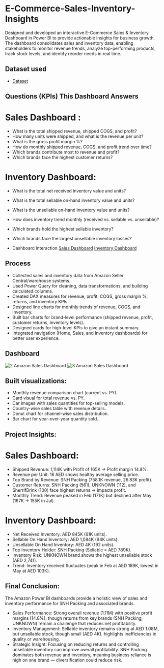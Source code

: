 # E-Commerce-Sales-Inventory-Insights
Designed and developed an interactive E-Commerce Sales &amp; Inventory Dashboard in Power BI to provide actionable insights for business growth. The dashboard consolidates sales and inventory data, enabling stakeholders to monitor revenue trends, analyze top-performing products, track stock levels, and identify reorder needs in real time.


## Dataset used
- <a href = "https://github.com/msameerhanif/-E-Commerce-Sales-Inventory-Insights/blob/main/E-Commerce%20Store_Data.xlsx">Dataset</a>

## Questions (KPIs) This Dashboard Answers
# Sales Dashboard :
- What is the total shipped revenue, shipped COGS, and profit?
- How many units were shipped, and what is the revenue per unit?
- What is the gross profit margin %?
- How do monthly shipped revenue, COGS, and profit trend over time?
- Which brands contribute most to revenue and profit?
- Which brands face the highest customer returns?
# Inventory Dashboard:
- What is the total net received inventory value and units?
- What is the total sellable on-hand inventory value and units?
- What is the unsellable on-hand inventory value and units?
- How does inventory trend monthly (received vs. sellable vs. unsellable)?
- Which brands hold the highest sellable inventory?
- Which brands face the largest unsellable inventory losses?

- Dashboard Interaction <a href ="https://github.com/msameerhanif/-E-Commerce-Sales-Inventory-Insights/blob/main/Screenshots%20(2).JPG">Sales Dashboard</a> <a href ="https://github.com/msameerhanif/-E-Commerce-Sales-Inventory-Insights/blob/main/Screenshots%20(3).JPG">Inventory Dashboard</a>

## Process
- Collected sales and inventory data from Amazon Seller Central/warehouse systems.
- Used Power Query for cleaning, data transformations, and building calculated columns.
- Created DAX measures for revenue, profit, COGS, gross margin %, returns, and inventory KPIs.
- Designed line charts for monthly trends of revenue, COGS, and inventory.
- Built bar charts for brand-level performance (shipped revenue, profit, customer returns, inventory levels).
- Designed cards for high-level KPIs to give an instant summary.
- Integrated navigation (Home, Sales, and Inventory dashboards) for better user experience.

## Dashboard
![2 Amazon Sales Dashboard](https://github.com/user-attachments/assets/13e69fa3-d3c2-4954-a1c5-cd2567b9b762)
![3 Amazon Sales Dashboard](https://github.com/user-attachments/assets/4145238f-f248-44c9-b85e-90eb1c285af6)


## Built visualizations:
- Monthly revenue comparison chart (current vs. PY).
- Card visual for total revenue vs. PY.
- Car images with sales quantities for top-selling models.
- Country-wise sales table with revenue details.
- Donut chart for channel-wise sales distribution.
- Bar chart for year-over-year quantity sold.

## Project Insights:
# Sales Dashboard:
- Shipped Revenue: 1,114K with Profit of 165K → Profit margin 14.8%.
- Revenue per Unit: 16 AED shows healthy average selling price.
- Top Brand by Revenue: SNH Packing (758.1K revenue, 26.83K profit).
- Customer Returns: SNH Packing (561), UNKNOWN (112), and SherrifDrink (100) face highest returns → impacts profit.
- Monthly Trend: Revenue peaked in Feb (171K) but declined after May (167K → 155K in Jul).
# Inventory Dashboard:
- Net Received Inventory: AED 845K (61K units).
- Sellable On Hand Inventory: AED 1,084K (94K units).
- Unsellable On Hand Inventory: AED 4K (192 units).
- Top Inventory Holder: SNH Packing (Sellable = AED 789K).
- Inventory Risk: UNKNOWN brand shows the highest unsellable stock (AED 2,741).
- Trend: Inventory received fluctuates (peak in Feb at AED 189K, lowest in May at AED 103K).

## Final Conclusion:

The Amazon Power BI dashboards provide a holistic view of sales and inventory performance for SNH Packing and associated brands.

- Sales Performance: Strong overall revenue (1.11M) with positive profit margins (14.8%), though returns from key brands (SNH Packing, UNKNOWN) remain a challenge that reduces net profitability.
- Inventory Management: Sellable inventory remains strong at AED 1.08M, but unsellable stock, though small (AED 4K), highlights inefficiencies in quality or warehousing.
- Strategic Insight: Focusing on reducing returns and controlling unsellable inventory can improve overall profitability. SNH Packing dominates both revenue and inventory, meaning business reliance is high on one brand — diversification could reduce risk.
